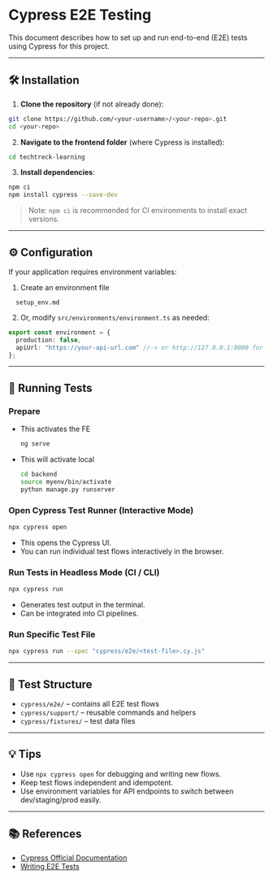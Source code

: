 # Cypress E2E Testing

This document describes how to set up and run end-to-end (E2E) tests using Cypress for this project.

---

## 🛠️ Installation

1. **Clone the repository** (if not already done):

```bash
git clone https://github.com/<your-username>/<your-repo>.git
cd <your-repo>
```

2. **Navigate to the frontend folder** (where Cypress is installed):

```bash
cd techtreck-learning
```

3. **Install dependencies**:

```bash
npm ci
npm install cypress --save-dev
```

> Note: `npm ci` is recommended for CI environments to install exact versions.

---

## ⚙️ Configuration

If your application requires environment variables:

1. Create an environment file 

```
  setup_env.md
```

2. Or, modify `src/environments/environment.ts` as needed:

```ts
export const environment = {
  production: false,
  apiUrl: "https://your-api-url.com" //-> or http://127.0.0.1:8000 for local running of django
};
```

---

## 🧪 Running Tests

### Prepare
* This activates the FE 
  ```bash
  ng serve 
  ```

* This will activate local 
  ```bash
  cd backend
  source myenv/bin/activate
  python manage.py runserver
  ```

### Open Cypress Test Runner (Interactive Mode)

```bash
npx cypress open
```

* This opens the Cypress UI.
* You can run individual test flows interactively in the browser.

### Run Tests in Headless Mode (CI / CLI)

```bash
npx cypress run
```

* Generates test output in the terminal.
* Can be integrated into CI pipelines.

### Run Specific Test File

```bash
npx cypress run --spec "cypress/e2e/<test-file>.cy.js"
```

---

## 📄 Test Structure

* `cypress/e2e/` – contains all E2E test flows
* `cypress/support/` – reusable commands and helpers
* `cypress/fixtures/` – test data files

---

## 💡 Tips

* Use `npx cypress open` for debugging and writing new flows.
* Keep test flows independent and idempotent.
* Use environment variables for API endpoints to switch between dev/staging/prod easily.

---

## 📚 References

* [Cypress Official Documentation](https://docs.cypress.io)
* [Writing E2E Tests](https://docs.cypress.io/guides/core-concepts/writing-and-organizing-tests)
